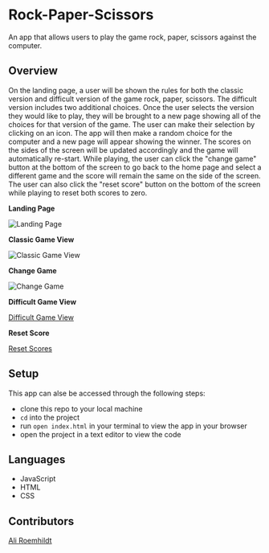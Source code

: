 # Rock-Paper-Scissors

An app that allows users to play the game rock, paper, scissors against the computer. 

## Overview

On the landing page, a user will be shown the rules for both the classic version and difficult version of the game rock, paper, scissors. The difficult version includes two additional choices. Once the user selects the version they would like to play, they will be brought to a new page showing all of the choices for that version of the game. The user can make their selection by clicking on an icon. The app will then make a random choice for the computer and a new page will appear showing the winner. The scores on the sides of the screen will be updated accordingly and the game will automatically re-start. While playing, the user can click the "change game" button at the bottom of the screen to go back to the home page and select a different game and the score will remain the same on the side of the screen. The user can also click the "reset score" button on the bottom of the screen while playing to reset both scores to zero. 

**Landing Page**

![Landing Page](https://media.giphy.com/media/qATyQbfNBiO9zDjLuJ/giphy.gif)

**Classic Game View**

![Classic Game View](https://media.giphy.com/media/uumTg8MNciWOSsXxJ3/giphy.gif)

**Change Game**

![Change Game](https://media.giphy.com/media/Lk94LgyouBiLlTMSK8/giphy.gif)

**Difficult Game View**

[Difficult Game View](https://media.giphy.com/media/Lk94LgyouBiLlTMSK8/giphy.gif)

**Reset Score**

[Reset Scores](https://media.giphy.com/media/EPGAN2eaXrevunlnyR/giphy.gif)

## Setup

This app can alse be accessed through the following steps:

- clone this repo to your local machine
- `cd` into the project
- run `open index.html` in your terminal to view the app in your browser
- open the project in a text editor to view the code 

## Languages

- JavaScript
- HTML
- CSS

## Contributors

[Ali Roemhildt](https://github.com/aliroemhildt)
